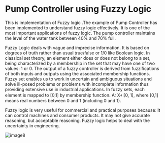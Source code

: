 # Pump Controller using Fuzzy Logic 
This is implementation of Fuzzy logic .The  example of  Pump Controller has been implemented  to understand fuzzy logic effectively.
It is one of the most important applications of fuzzy logic.
The pump controller maintains the level of the water tank between 40% and 70% full.

Fuzzy Logic deals with vague and imprecise information. It is based on degrees of truth rather than usual true/false or 1/0 like Boolean logic. In classical set theory, an element either does or does not belong to a set, being characterized by a membership in the set that may have one of two values: 1 or 0. The output of a fuzzy controller is derived from fuzzifications of both inputs and outputs using the associated membership functions. Fuzzy set enables us to work in uncertain and ambiguous situations and solve ill-posed problems or problems with incomplete information thus providing extensive use in industrial applications. In fuzzy sets, each element is mapped to [0,1] by membership function.
A: X￫ [0, 1], where [0,1] means real numbers between 0 and 1 (including 0 and 1).

Fuzzy logic is very useful for commercial and practical purposes because:
It can control machines and consumer products.
It may not give accurate reasoning, but acceptable reasoning.
Fuzzy logic helps to deal with the uncertainty in engineering.

![image8](https://user-images.githubusercontent.com/46710508/123592290-a980df80-d80a-11eb-88fc-da004a6a303e.png)


